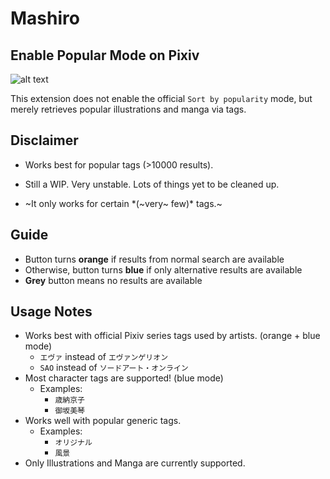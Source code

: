 # Mashiro
 
## Enable Popular Mode on Pixiv

![alt text](https://github.com/kokseen1/Mashiro/raw/main/images/mashiro.png?raw=true)

This extension does not enable the official `Sort by popularity` mode, but merely retrieves popular illustrations and manga via tags.

## Disclaimer


- Works best for popular tags (>10000 results).

- Still a WIP. Very unstable. Lots of things yet to be cleaned up.

- ~It only works for certain *(~very~ few)* tags.~

## Guide
- Button turns **orange** if results from normal search are available
- Otherwise, button turns **blue** if only alternative results are available
- **Grey** button means no results are available

## Usage Notes
 - Works best with official Pixiv series tags used by artists. (orange + blue mode)
	 - `エヴァ` instead of `エヴァンゲリオン`
	 - `SAO` instead of `ソードアート・オンライン`
 - Most character tags are supported! (blue mode)
	 - Examples:
 		- `歳納京子`
 		- `御坂美琴`
 - Works well with popular generic tags.
	 - Examples:
		 - `オリジナル`
		 - `風景`
 - Only Illustrations and Manga are currently supported.

